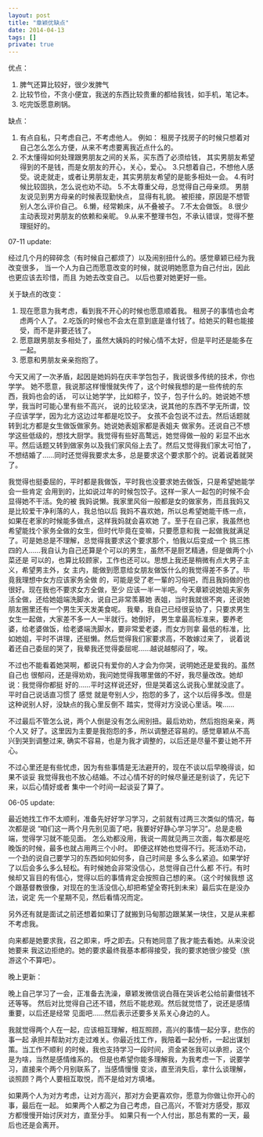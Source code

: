 ```yaml
---
layout: post
title: "章颖优缺点"
date: 2014-04-13
tags: []
private: true
---
```


优点：
1. 脾气还算比较好，很少发脾气
2. 比较节俭，不贪小便宜，我送的东西比较贵重的都给我钱，如手机，笔记本。
3. 吃完饭愿意刷锅。

缺点：
1. 有点自私，只考虑自己，不考虑他人。 例如：
租房子找房子的时候只想着对自己怎么怎么方便，从来不考虑要离我近点什么的。
2. 不太懂得如何处理跟男朋友之间的关系，买东西了必须给钱，
其实男朋友希望得到的不是钱，而是女朋友的开心，关心，爱心。
3.只想着自己，不想他人感受。说走就走，或者让男朋友走，其实男朋友希望的是能多相处一会。
4.有时候比较固执，怎么说也劝不动。
5.不太尊重父母，总觉得自己母亲烦。 男朋友说见到男方母亲的时候表现勤快点，
显得有礼貌。 被拒接，原因是不想管别人怎么评价自己。
6.懒，经常赖床，从不叠被子。
7.不太会做饭。
8.很少主动表现对男朋友的依赖和亲昵。
9.从来不整理书包，不承认错误，觉得不整理挺好的。


07-11 update:

经过几个月的碎碎念（有时候自己都烦了）以及闹别扭什么的。感觉章颖已经为我改变很多，
当一个人为自己而愿意改变的时候，就说明她愿意为自己付出，因此也更应该去珍惜，而且
为她去改变自己。 以后也要对她更好一些。

关于缺点的改变：
1. 现在愿意为我考虑，看到我不开心的时候也愿意顺着我。 租房子的事情也会考虑两个人了。
2.吃饭的时候也不会太在意到底是谁付钱了。给她买的鞋也能接受，而不是非要还钱了。
3. 愿意跟男朋友多相处了，虽然大姨妈的时候心情不太好，但是平时还是能多在一起。
4. 愿意和男朋友亲亲抱抱了。


今天又闹了一次矛盾，起因是她妈妈在庆丰学包包子，我说很多传统的技术，你也学学。
她不愿意，我说那这样慢慢就失传了，这个时候我想的是一些传统的东西，我妈也会的话，
可以让她学学，比如粽子，饺子，包子什么的。她说她不想学，我当时可能心里有些不高兴，
说的比较坚决，说其他的东西不学无所谓，饺子应该学学，因为北方这边过年都是吃饺子。
女孩不会包说不过去。然后话题就转到北方都是女生做饭做家务。她说她表姐家都是表姐夫
做家务。还说自己不想学这些低级的，想找大厨学。我觉得有些好高鹜远，她觉得做一般的
彩显不出水平。然后话题又转到做家务以及我们家风俗上去了。然后又觉得我们家太可怕了，
不想结婚了……同时还觉得我要求太多，总是要求这个要求那个的。说着说着就哭了。

我觉得也挺委屈的，平时都是我做饭，平时我也没要求她去做饭，只是希望她能学会一些肯定
会用到的，比如说过年的时候包饺子。这样一家人一起包的时候不会显得她不干活。免的被
我妈说懒。我家里风俗一般都是女的做家务，而且我妈又是比较爱干净利落的人，我总怕以后
我妈不喜欢她，所以总希望她能干练一点，如果在老家的时候能多做点，这样我妈就会喜欢她
了。至于在自己家，我虽然也希望能找个家务全做的女生，但时代毕竟在变嘛，只要愿意和我
一起做我就满足了。可是她总是不理解，总觉得我要求这个要求那个，怕我以后变成一个
挑三拣四的人……我自认为自己还算是个可以的男生，虽然不是厨艺精通，但是做两个小菜还是
可以的，也算比较顾家，工作也还可以。思想上我还是稍微有点大男子主义，希望男主外，女
主内，能做到愿意给女朋友做饭什么的我觉得差不多了。毕竟我理想中女方应该家务全做
的，可能是受了老一輩的习俗吧，而且我妈做的也很好。现在我也不要求女方全做，至少
应该一半一半吧。今天章颖说她姐夫家务活全做，还给她姐端洗脚水，说自己非常羡慕她
表姐，当时我就很不爽，还说她朋友圈里还有一个男生天天发美食呢。
我晕，我自己已经很妥协了，只要求男生女生一起做，大家差不多一人一半就行。她倒好，
男生拿最高标准来，要养老婆，给老婆做饭，给老婆端洗脚水，要非常爱老婆，而女方则拿
最低的标准，比如她姐，平时不讲理，还挺懒。然后觉得我们家要求高，不敢嫁过来了，
说着说着还自己委屈的哭了，我晕我还觉得委屈呢……越说越郁闷了，唉。

不过也不能看着她哭啊，都说只有爱你的人才会为你哭，说明她还是爱我的。虽然自己也
很郁闷，还是得劝劝，我问她觉得我哪里做的不好，我尽量改改。她却说：我觉得你都挺
好的……平时这样说还好，但是哭着这么说我心里就没底了。平时自己说话直习惯了 感觉
就是夸别人少，抱怨的多了，这个以后得多改。但是这种说别人好，没缺点的我心里反倒不
踏实，觉得对方没说心里话。唉……

不过最后不管怎么说，两个人倒是没有怎么闹别扭。最后劝劝，然后抱抱亲亲，两个人又
好了。这里因为主要是我抱怨的多，所以调整还容易的。感觉章颖从不高兴到哭到调整过来,
确实不容易，也是为我才调整的，以后还是尽量不要让她不开心。

不过心里还是有些忧虑，因为有些事情是无法避开的，现在不谈以后早晚得谈，如果不谈妥
我觉得我也不放心结婚。不过心情不好的时候尽量还是别谈了，先记下来，以后心情好或者
集中一个时间一起谈妥了算了。

06-05 update:

最近她找工作不太顺利，准备先好好学习学习，之前就有过两三次类似的情况，每次都是说
“咱们这一两个月先别见面了吧，我要好好静心学习学习”。总是走极端，觉得学习就不能见面。
怎么劝都没用，我说一周就见两三次面，每次都是吃晚饭的时候，最多也就占用两三个小时。
即便这样她也觉得不行。死活劝不动，一个劲的说自己要学习的东西如何如何多，自己时间是
多么多么紧迫。如果学好了以后会多么多么轻松。有时候她会非常没信心，总觉得自己什么都
不行。有时候却又盲目的有信心，觉得以后的事情肯定会按照自己想的来。（这个时候我想
这个跟基督教很像，对现在的生活没信心,却把希望全寄托到未来）最后实在是没办法，说定
先一个星期不见，然后看情况而定。

另外还有就是面试之前还想着如果订了就搬到马甸那边跟某某一块住，又是从来都不考虑我。

向来都是她要求我，召之即来，呼之即去。只有她同意了我才能去看她。从来没说她要来
我这边拒绝的。她的要求最终我基本都得接受，我的要求她很少接受（旅游这个不算吧）。

晚上更新：

晚上自己学习了一会，正准备去洗澡，章颖发微信说白薇在哭诉老公给前妻借钱不还等等。
然后对比觉得自己还不错，然后不能悲观。然后就觉悟了，说还是感情重要，以后还是经常
见面吧……然后表示还要多关系关心身边的人。

我就觉得两个人在一起，应该相互理解，相互照顾，高兴的事情一起分享，悲伤的事一起
承担并帮助对方走过难关。你最近找工作，我陪着一起分析，一起出谋划策。当工作不顺利
的时候，我也支持学习一段时间，资金紧张我可以承担，这个是为啥，当然是感情维系的。
但是也希望你能多理解我，为我考虑一下，说要学习，直接来个两个月别联系了，当感情慢慢
变淡，直至消失后，拿什么谈理解，谈照顾？两个人要相互取悦，而不是给对方填堵。

如果两个人为对方考虑，让对方高兴，那对方会更喜欢你，愿意为你做让你开心的事，最后在一起。
如果两个人都之为自己考虑，自己高兴，不管对方感受，那双方都慢慢开始讨厌对方，直至分手。
如果只有一个人付出，那总有累的一天，最后也还是会离开。

